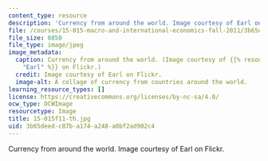 ```yaml
---
content_type: resource
description: 'Currency from around the world. Image courtesy of Earl on Flickr. '
file: /courses/15-015-macro-and-international-economics-fall-2011/3b65deedc87ba174a248a0bf2ad902c4_15-015f11-th.jpg
file_size: 8850
file_type: image/jpeg
image_metadata:
  caption: Currency from around the world. (Image courtesy of {{% resource_link "0309eedb-ddc5-4eda-b8b2-0eacd40c4e8b"
    "Earl" %}} on Flickr.)
  credit: Image courtesy of Earl on Flickr.
  image-alt: A collage of currency from countries around the world.
learning_resource_types: []
license: https://creativecommons.org/licenses/by-nc-sa/4.0/
ocw_type: OCWImage
resourcetype: Image
title: 15-015f11-th.jpg
uid: 3b65deed-c87b-a174-a248-a0bf2ad902c4
---
```

Currency from around the world. Image courtesy of Earl on Flickr. 